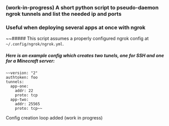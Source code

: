 ### (work-in-progress) A short python script to pseudo-daemon ngrok tunnels and list the needed ip and ports
### Useful when deploying several apps at once with ngrok 

~~##### This script assumes a properly configured ngrok config at `~/.config/ngrok/ngrok.yml`. 
##### Here is an example config which creates two tunels, one for SSH and one for a Minecraft server:
```
~~version: "2"
authtoken: foo
tunnels:
  app-one:
    addr: 22
    proto: tcp
  app-two:
    addr: 25565
    proto: tcp~~
```

Config creation loop added (work in progress)

